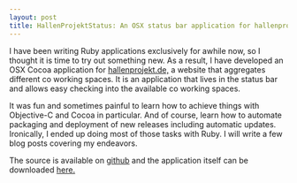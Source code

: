 ```yaml
---
layout: post
title: HallenProjektStatus: An OSX status bar application for hallenprojekt.de
---
```


<p>I have been writing Ruby applications exclusively for awhile now, so I thought it is time to try out something new. As a result, I have developed an OSX Cocoa application for <a href="http://hallenprojekt.de/" title="Showing places &raquo; hallenprojekt.de | Neue Orte fÃ¼r neues Arbeiten" target="_BLANK">hallenprojekt.de,</a> a website that aggregates different co working spaces. It is an application that lives in the status bar and allows easy checking into the available co working spaces.</p>

<p>It was fun and sometimes painful to learn how to achieve things with Objective-C and Cocoa in particular. And of course, learn how to automate packaging and deployment of new releases including automatic updates. Ironically, I ended up doing most of those tasks with Ruby. I will write a few blog posts covering my endeavors.</p>

<p>The source is available on <a href="http://github.com/phuesler/Hallenprojektstatus" title="phuesler's Hallenprojektstatus at master - GitHub" target="_BLANK">github</a> and the application itself can be downloaded <a href="http://hallenprojekt.huesler-informatik.ch/HallenprojektStatus.dmg" title="" target="_BLANK">here.</a></p>
